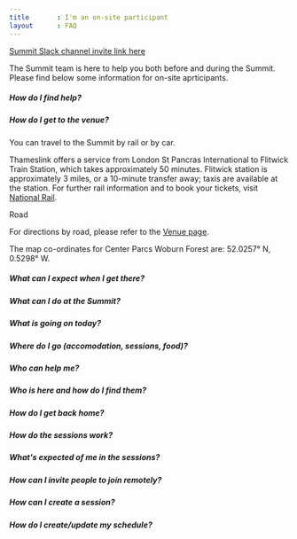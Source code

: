 ```yaml
---
title       : I'm an on-site participant
layout      : FAQ
---
```

   <a href="https://join.slack.com/t/os-summit/shared_invite/enQtMzY4NTk4MzYxNDExLTZjMDFlNDc5YTBkNDU1ZWM5NjM2MDNlZjI0Njc5MDc1NDljOGZjMjliYzNkOTA3OWEyMzczMzI2MjgyYzZlMzc" class="remote_participant"> Summit Slack channel invite link <span>here</span></a>
   
The Summit team is here to help you both before and during the Summit.\
Please find below some information for on-site aprticipants.

##### How do I find help?

##### How do I get to the venue?

You can travel to the Summit by rail or by car.

Thameslink offers a service from London St Pancras International to Flitwick Train Station, which takes approximately 50 minutes. Flitwick station is approximately 3 miles, or a 10-minute transfer away; taxis are available at the station. For further rail information and to book your tickets, visit [National Rail](http://www.nationalrail.co.uk).

Road

For directions by road, please refer to the [Venue page](https://open-security-summit.org/venue).

The map co-ordinates for Center Parcs Woburn Forest are: 52.0257° N, 0.5298° W.

##### What can I expect when I get there?

##### What can I do at the Summit?

##### What is going on today?

##### Where do I go (accomodation, sessions, food)?


##### Who can help me?

##### Who is here and how do I find them?


##### How do I get back home?

##### How do the sessions work?

##### What's expected of me in the sessions?


##### How can I invite people to join remotely?

##### How can I create a session?

##### How do I create/update my schedule?

